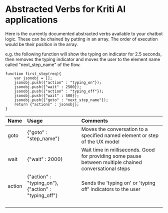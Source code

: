# Abstracted Verbs for Kriti AI applications

Here is the currently documented abstracted verbs available to your chatbot logic. These can be chained by putting in an array. The order of execution would be their position in the array.

e.g. the following function will show the typing on indicator for 2.5 seconds, then removes the typing indicator and moves the user to the element name called  "next\_step\_name" of the flow.

```
function first_step(req){
    var jsonobj = [];
    jsonobj.push({"action" : "typing_on"});
    jsonobj.push({"wait" : 2500});
    jsonobj.push({"action" : "typing_off"});
    jsonobj.push({"wait" : 500});
    jsonobj.push({"goto" : "next_step_name"}); 
    return {"actions" : jsonobj};
}
```

| Name | Usage | Comments |
| :--- | :--- | :--- |
| goto | {"goto" : "step\_name"} | Moves the conversation to a specified named element or step of the UX model |
| wait | {"wait" : 2000} | Wait time in milliseconds. Good for providing some pause between multiple chained conversational steps |
| action | {"action" : "typing\_on"}, {"action" : "typing\_off"} | Sends the 'typing on' or 'typing off' indicators to the user |
|  |  |  |
|  |  |  |
|  |  |  |
|  |  |  |



